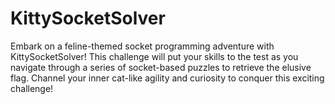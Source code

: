 # KittySocketSolver
Embark on a feline-themed socket programming adventure with KittySocketSolver! This challenge will put your skills to the test as you navigate through a series of socket-based puzzles to retrieve the elusive flag. Channel your inner cat-like agility and curiosity to conquer this exciting challenge!
